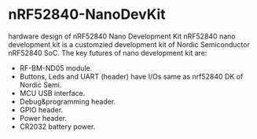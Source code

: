 # nRF52840-NanoDevKit

hardware design of nRF52840 Nano Development Kit
nRF52840 nano development kit is a customzied development kit of Nordic Semiconductor nRF52840 SoC.
The key futures of nano development kit are:

- RF-BM-ND05 module.
- Buttons, Leds and UART (header) have I/Os same as nrf52840 DK of Nordic Semi.
- MCU USB interface.
- Debug&programming header.
- GPIO header.
- Power header.
- CR2032 battery power.
